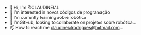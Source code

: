 - 👋 Hi, I’m @CLAUDINEIAL
- 👀 I’m interested in novos códigos de programação
- 🌱 I’m currently learning sobre robótica
- 💞️ I’mGitHub, looking to collaborate on projetos sobre robótica...
- 📫 How to reach me claudineialrodrigues@hotmail.com...

<!---
CLAUDINEIAL/CLAUDINEIAL is a ✨ special ✨ repository because its `README.md` (this file) appears on your GitHub profile.
You can click the Preview link to take a look at your changes.
--->
